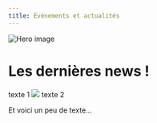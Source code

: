 ```yaml
---
title: Évènements et actualités
---
```


![Hero image](/images/banniere.jpg)

# Les dernières news !

[](/events-actus/21-septembre-2024-rice-market)
texte 1
![](/events-actus/7-septembre-2024-forum-asso)
texte 2
[](/events-actus/27-avril-nouvel-an)

Et voici un peu de texte...
